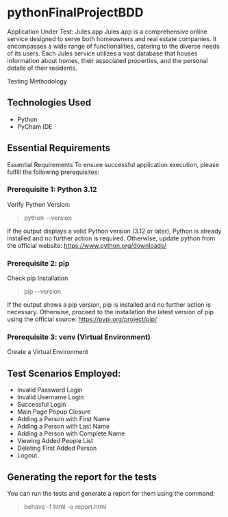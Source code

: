 # pythonFinalProjectBDD

Application Under Test: Jules.app
Jules.app is a comprehensive online service designed to serve both homeowners and real estate companies. It encompasses a wide range of functionalities, catering to the diverse needs of its users. Each Jules service utilizes a vast database that houses information about homes, their associated properties, and the personal details of their residents.

Testing Methodology

## Technologies Used

* Python
* PyCham IDE

## Essential Requirements
Essential Requirements
To ensure successful application execution, please fulfill the following prerequisites:

### Prerequisite 1: Python 3.12

Verify Python Version:
> python --version

If the output displays a valid Python version (3.12 or later), Python is already installed and no further action is required. Otherwise, update python from the official website: https://www.python.org/downloads/

### Prerequisite 2: pip

Check pip Installation

> pip --version

If the output shows a pip version, pip is installed and no further action is necessary. Otherwise, proceed to the installation the latest version of pip using the official source: https://pypi.org/project/pip/

### Prerequisite 3: venv (Virtual Environment)
Create a Virtual Environment


## Test Scenarios Employed:

* Invalid Password Login
* Invalid Username Login
* Successful Login
* Main Page Popup Closure
* Adding a Person with First Name
* Adding a Person with Last Name
* Adding a Person with Complete Name
* Viewing Added People List
* Deleting First Added Person
* Logout

## Generating the report for the tests

You can run the tests and generate a report for them using the command:

> behave -f html -o report.html